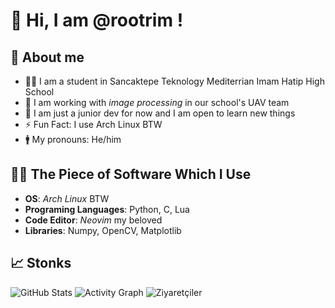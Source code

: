 # 👋 Hi, I am @rootrim !  

## 🤵 About me  
- 👨‍🎓 I am a student in Sancaktepe Teknology Mediterrian Imam Hatip High School  
- 🔭 I am working with *image processing* in our school's UAV team  
- 🌱 I am just a junior dev for now and I am open to learn new things
- ⚡ Fun Fact: I use Arch Linux BTW
- 🚹  My pronouns: He/him

## 👨‍💻 The Piece of Software Which I Use
- **OS**: *Arch Linux* BTW
- **Programing Languages**: Python, C, Lua
- **Code Editor**: *Neovim* my beloved
- **Libraries**: Numpy, OpenCV, Matplotlib

## 📈 Stonks
![GitHub Stats](https://github-readme-stats.vercel.app/api?username=rootrim&show_icons=true&theme=catppuccin)
![Activity Graph](https://github-readme-activity-graph.cyclic.app/graph?username=rootrim&theme=catppuccin)
![Ziyaretçiler](https://komarev.com/ghpvc/?username=rootrim&color=blue)
